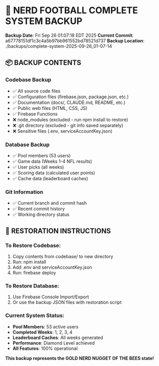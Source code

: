 # 🐝 NERD FOOTBALL COMPLETE SYSTEM BACKUP

**Backup Date**: Fri Sep 26 01:07:18 EDT 2025
**Current Commit**: a67778151df1c3c4a5b97bb961552bd78521d737
**Backup Location**: ./backups/complete-system-2025-09-26_01-07-14

## 📦 BACKUP CONTENTS

### Codebase Backup
- ✅ All source code files
- ✅ Configuration files (firebase.json, package.json, etc.)
- ✅ Documentation (docs/, CLAUDE.md, README, etc.)
- ✅ Public web files (HTML, CSS, JS)
- ✅ Firebase Functions
- ❌ node_modules (excluded - run npm install to restore)
- ❌ .git directory (excluded - git info saved separately)
- ❌ Sensitive files (.env, serviceAccountKey.json)

### Database Backup
- ✅ Pool members (53 users)
- ✅ Game data (Weeks 1-4 NFL results)
- ✅ User picks (all weeks)
- ✅ Scoring data (calculated user points)
- ✅ Cache data (leaderboard caches)

### Git Information
- ✅ Current branch and commit hash
- ✅ Recent commit history
- ✅ Working directory status

## 🔄 RESTORATION INSTRUCTIONS

### To Restore Codebase:
1. Copy contents from codebase/ to new directory
2. Run: npm install
3. Add .env and serviceAccountKey.json
4. Run: firebase deploy

### To Restore Database:
1. Use Firebase Console Import/Export
2. Or use the backup JSON files with restoration script

### Current System Status:
- **Pool Members**: 53 active users
- **Completed Weeks**: 1, 2, 3, 4
- **Leaderboard Caches**: All weeks generated
- **Performance**: Diamond Level achieved
- **All Features**: 100% operational

**This backup represents the GOLD NERD NUGGET OF THE BEES state!**
